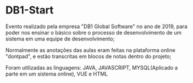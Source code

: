 # DB1-Start

Evento realizado pela empresa "DB1 Global Software" no ano de 2019, para poder nos ensinar o básico sobre o processo de desenvolvimento de um sistema em uma equipe de desenvolvimento;

Normalmente as anotações das aulas eram feitas na plataforma online "dontpad", e estão transcritas em blocos de notas dentro do projeto;

Foram utilizadas as linguagens: JAVA, JAVASCRIPT, MYSQL(Aplicado a parte em um sistema online), VUE e HTML
